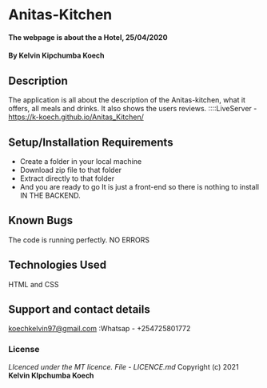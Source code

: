 # Anitas-Kitchen
#### The webpage is about the a Hotel, 25/04/2020
#### By **Kelvin Kipchumba Koech**
## Description
The application is all about the description of the Anitas-kitchen, what it offers, all meals and drinks. It also shows the users reviews.
::::LiveServer - https://k-koech.github.io/Anitas_Kitchen/
## Setup/Installation Requirements
* Create a folder in your local machine
* Download zip file to that folder
* Extract directly to that folder
* And you are ready to go
It is just a front-end so there is nothing to install IN THE BACKEND.
## Known Bugs
The code is running perfectly. NO ERRORS
## Technologies Used
HTML and CSS
## Support and contact details
koechkelvin97@gmail.com :Whatsap - +254725801772 
### License
*LIcenced under the MT licence. File - LICENCE.md*
Copyright (c) 2021 **Kelvin KIpchumba Koech**